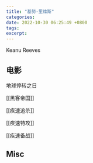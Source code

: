 ```yaml
---
title: "基努·里维斯"
categories: 
date: 2022-10-30 06:25:49 +0800
tags: 
excerpt: 
---
```


Keanu Reeves


## 电影

地球停转之日

[[黑客帝国]]

[[疾速追杀]]

[[疾速特攻]]

[[疾速备战]]



## Misc




